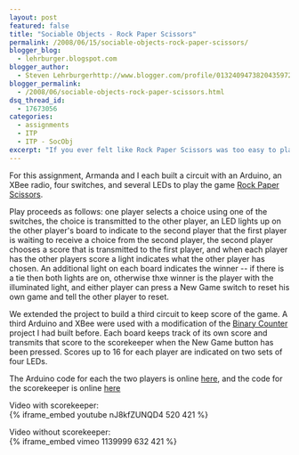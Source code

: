 ```yaml
---
layout: post
featured: false
title: "Sociable Objects - Rock Paper Scissors"
permalink: /2008/06/15/sociable-objects-rock-paper-scissors/
blogger_blog:
  - lehrburger.blogspot.com
blogger_author:
  - Steven Lehrburgerhttp://www.blogger.com/profile/01324094738204359728noreply@blogger.com
blogger_permalink:
  - /2008/06/sociable-objects-rock-paper-scissors.html
dsq_thread_id:
  - 17673056
categories:
  - assignments
  - ITP
  - ITP - SocObj
excerpt: "If you ever felt like Rock Paper Scissors was too easy to play."
---
```

For this assignment, Armanda and I each built a circuit with an Arduino, an XBee radio, four switches, and several LEDs to play the game [Rock Paper Scissors][1].

Play proceeds as follows: one player selects a choice using one of the switches, the choice is transmitted to the other player, an LED lights up on the other player's board to indicate to the second player that the first player is waiting to receive a choice from the second player, the second player chooses a score that is transmitted to the first player, and when each player has the other players score a light indicates what the other player has chosen. An additional light on each board indicates the winner -- if there is a tie then both lights are on, otherwise thxe winner is the player with the illuminated light, and either player can press a New Game switch to reset his own game and tell the other player to reset.

We extended the project to build a third circuit to keep score of the game. A third Arduino and XBee were used with a modification of the [Binary Counter][2] project I had built before. Each board keeps track of its own score and transmits that score to the scorekeeper when the New Game button has been pressed. Scores up to 16 for each player are indicated on two sets of four LEDs.

The Arduino code for each the two players is online [here][3], and the code for the scorekeeper is online [here][4]

Video with scorekeeper:  
{% iframe_embed youtube nJ8kfZUNQD4 520 421 %}

Video without scorekeeper:  
{% iframe_embed vimeo 1139999 632 421 %}

###### <a href="http://lehrburger.com/SocObj_RPSLab/SANY0005.jpg"><img src="http://lehrburger.com/SocObj_RPSLab/SANY0005.jpg" alt="" id="BLOGGER_PHOTO_ID_5205122160176868562" /></a>

###### <a href="http://lehrburger.com/SocObj_RPSLab/SANY0004.jpg"><img src="http://lehrburger.com/SocObj_RPSLab/SANY0004.jpg" alt="" id="BLOGGER_PHOTO_ID_5205122160176868562" /></a>

###### <a href="http://lehrburger.com/SocObj_RPSLab/SANY0002.jpg"><img src="http://lehrburger.com/SocObj_RPSLab/SANY0002.jpg" alt="" id="BLOGGER_PHOTO_ID_5205122160176868562" /></a>
  
 [1]: http://en.wikipedia.org/wiki/Rock_paper_scissors
 [2]: http://lehrburger.blogspot.com/2008/05/pcomp-binary-counter.html"
 [3]: http://lehrburger.com/RPS_final.pde
 [4]: http://lehrburger.com/RPS_scorekeeper.pde
